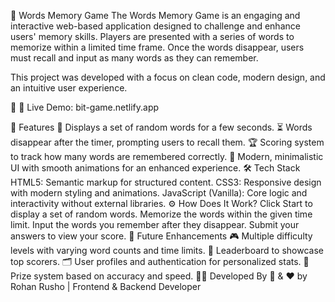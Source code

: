 🧠 Words Memory Game
The Words Memory Game is an engaging and interactive web-based application designed to challenge and enhance users' memory skills. Players are presented with a series of words to memorize within a limited time frame. Once the words disappear, users must recall and input as many words as they can remember.

This project was developed with a focus on clean code, modern design, and an intuitive user experience.

🔗 🌟 Live Demo: bit-game.netlify.app

🚀 Features
📝 Displays a set of random words for a few seconds.
⏳ Words disappear after the timer, prompting users to recall them.
🏆 Scoring system to track how many words are remembered correctly.
🎨 Modern, minimalistic UI with smooth animations for an enhanced experience.
🛠️ Tech Stack
HTML5: Semantic markup for structured content.
CSS3: Responsive design with modern styling and animations.
JavaScript (Vanilla): Core logic and interactivity without external libraries.
⚙️ How Does It Work?
Click Start to display a set of random words.
Memorize the words within the given time limit.
Input the words you remember after they disappear.
Submit your answers to view your score.
📅 Future Enhancements
🎮 Multiple difficulty levels with varying word counts and time limits.
🥇 Leaderboard to showcase top scorers.
🗂️ User profiles and authentication for personalized stats.
🎁 Prize system based on accuracy and speed.
👨‍💻 Developed By
💪 & ❤️ by Rohan Rusho | Frontend & Backend Developer
